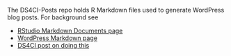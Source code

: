 The DS4CI-Posts repo holds R Markdown files used to generate WordPress blog posts. For background see

-   [RStudio Markdown Documents page](http://rmarkdown.rstudio.com/markdown_document_format.html)
-   [WordPress Markdown page](http://en.support.wordpress.com/markdown/)
-   [DS4CI post on doing this](http://ds4ci.org)
